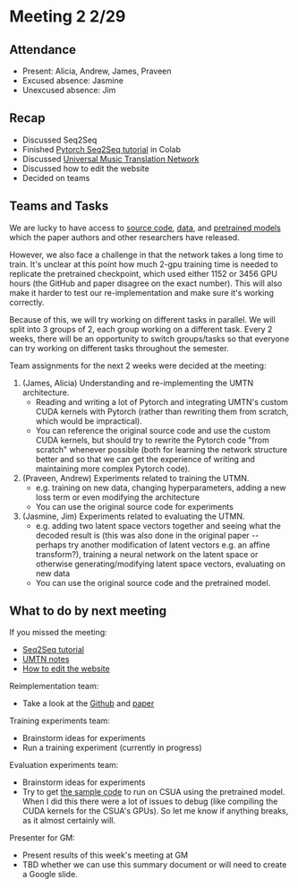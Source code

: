 # Meeting 2 2/29

## Attendance

- Present: Alicia, Andrew, James, Praveen
- Excused absence: Jasmine
- Unexcused absence: Jim

## Recap

- Discussed Seq2Seq
- Finished [Pytorch Seq2Seq tutorial](https://pytorch.org/tutorials/intermediate/seq2seq_translation_tutorial.html) in Colab
- Discussed [Universal Music Translation Network](./umtn.html)
- Discussed how to edit the website
- Decided on teams

## Teams and Tasks

We are lucky to have access to [source code](https://github.com/facebookresearch/music-translation),
[data](https://homes.cs.washington.edu/~thickstn/musicnet.html),
and [pretrained models](https://dl.fbaipublicfiles.com/music-translation/pretrained_musicnet.zip)
which the paper authors and other researchers have released.

However, we also face a challenge in that the network takes a long time to train. It's unclear at this point how much 2-gpu training time is needed to replicate the pretrained checkpoint, which used either 1152 or 3456 GPU hours (the GitHub and paper disagree on the exact number). This will also make it harder to test our re-implementation and make sure it's working correctly.

Because of this, we will try working on different tasks in parallel. We will split into 3 groups of 2, each group working on a different task. Every 2 weeks, there will be an opportunity to switch groups/tasks so that everyone can try working on different tasks throughout the semester.

Team assignments for the next 2 weeks were decided at the meeting:

1. (James, Alicia) Understanding and re-implementing the UMTN architecture.
    - Reading and writing a lot of Pytorch and integrating UMTN's custom CUDA kernels with Pytorch (rather than rewriting them from scratch, which would be impractical).
    - You can reference the original source code and use the custom CUDA kernels, but should try to rewrite the Pytorch code "from scratch" whenever possible (both for learning the network structure better and so that we can get the experience of writing and maintaining more complex Pytorch code).
2. (Praveen, Andrew) Experiments related to training the UTMN.
    - e.g. training on new data, changing hyperparameters, adding a new loss term or even modifying the architecture
    - You can use the original source code for experiments
3. (Jasmine, Jim) Experiments related to evaluating the UTMN.
    - e.g. adding two latent space vectors together and seeing what the decoded result is (this was also done in the original paper -- perhaps try another modification of latent vectors e.g. an affine transform?), training a neural network on the latent space or otherwise generating/modifying latent space vectors, evaluating on new data
    - You can use the original source code and the pretrained model.

## What to do by next meeting

If you missed the meeting:

- [Seq2Seq tutorial](./seq2seq.html)
- [UMTN notes](./umtn.html)
- [How to edit the website](./website.html)

Reimplementation team:

- Take a look at the [Github](https://github.com/facebookresearch/music-translation) and [paper](https://arxiv.org/pdf/1805.07848.pdf)

Training experiments team:

- Brainstorm ideas for experiments
- Run a training experiment (currently in progress)

Evaluation experiments team:

- Brainstorm ideas for experiments
- Try to get [the sample code](https://github.com/facebookresearch/music-translation)
  to run on CSUA using the pretrained model.
  When I did this there were a lot of issues to debug (like compiling the CUDA kernels for the CSUA's GPUs).
  So let me know if anything breaks, as it almost certainly will.

Presenter for GM:

- Present results of this week's meeting at GM
- TBD whether we can use this summary document or will need to create a Google slide.
